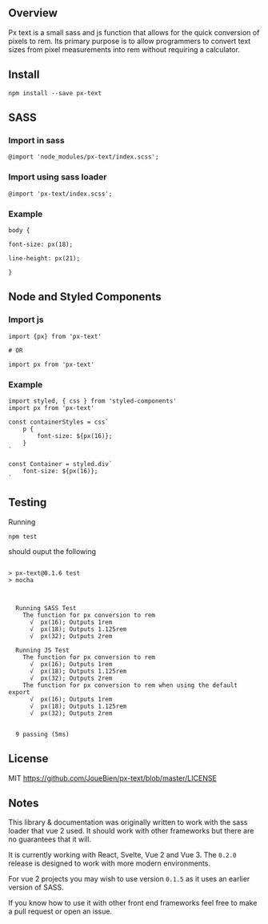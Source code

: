 ## Overview

Px text is a small sass and js function that allows for the quick conversion of pixels to rem. Its primary purpose is to allow programmers to convert text sizes from pixel measurements into rem without requiring a calculator.

  

## Install

```npm install --save px-text```

## SASS

### Import in sass

```@import 'node_modules/px-text/index.scss';```

### Import using sass loader

```@import 'px-text/index.scss';```

### Example
```
body {

font-size: px(18);

line-height: px(21);

}

```

## Node and Styled Components
### Import js
```
import {px} from 'px-text'

# OR

import px from 'px-text'
```

### Example
```
import styled, { css } from 'styled-components'
import px from 'px-text'

const containerStyles = css`
	p {
		font-size: ${px(16)};
	}
`

const Container = styled.div`
    font-size: ${px(16)};
`
```

  

## Testing

Running

``` npm test ```

should ouput the following

```

> px-text@0.1.6 test
> mocha



  Running SASS Test
    The function for px conversion to rem
      √  px(16); Outputs 1rem
      √  px(18); Outputs 1.125rem
      √  px(32); Outputs 2rem

  Running JS Test
    The function for px conversion to rem
      √  px(16); Outputs 1rem
      √  px(18); Outputs 1.125rem
      √  px(32); Outputs 2rem
    The function for px conversion to rem when using the default export
      √  px(16); Outputs 1rem
      √  px(18); Outputs 1.125rem
      √  px(32); Outputs 2rem


  9 passing (5ms)

```

  
  

## License

MIT https://github.com/JoueBien/px-text/blob/master/LICENSE

  
  

## Notes

This library & documentation was originally written to work with the sass loader that vue 2 used. It should work with other frameworks but there are no guarantees that it will.

It is currently working with React, Svelte, Vue 2 and Vue 3. The `0.2.0` release is designed to work with more modern environments.

For vue 2 projects you may wish to use version `0.1.5` as it uses an earlier version of SASS. 

If you know how to use it with other front end frameworks feel free to make a pull request or open an issue.